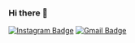 ### Hi there 👋

<!--
**wlals1126/wlals1126** is a ✨ _special_ ✨ repository because its `README.md` (this file) appears on your GitHub profile.

Here are some ideas to get you started:

- 🔭 I’m currently working on ...
- 🌱 I’m currently learning ...
- 👯 I’m looking to collaborate on ...
- 🤔 I’m looking for help with ...
- 💬 Ask me about ...
- 📫 How to reach me: ...
- 😄 Pronouns: ...
- ⚡ Fun fact: ...
-->
[![Instagram Badge](https://img.shields.io/badge/instagram-e1306c?style=flat-square&logo=instagram&logoColor=white&link=https://www.instagram.com/y.novtwentysix/)](https://www.instagram.com/y.novtwentysix/)
[![Gmail Badge](https://img.shields.io/badge/-Gmail-c14438?style=flat-square&logo=Gmail&logoColor=white&link=mailto:zzzzm1n126@gmail.com)](mailto:zzzzm1n126@gmail.com)
